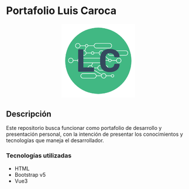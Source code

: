 # Portafolio Luis Caroca

<p align="center">
  <img src="src/assets/LC_logo.png" alt="Logo" width="40%"/>
</p>

## Descripción
Este repositorio busca funcionar como portafolio de desarrollo y presentación personal, con la intención de presentar los conocimientos y tecnologías que maneja el desarrollador.

### Tecnologías utilizadas
+ HTML
+ Bootstrap v5
+ Vue3